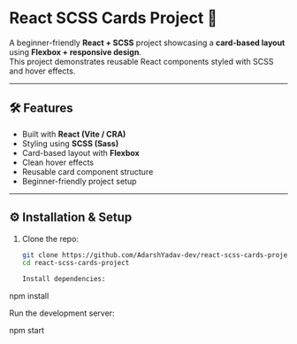 # React SCSS Cards Project 🎴

A beginner-friendly **React + SCSS** project showcasing a **card-based layout** using **Flexbox + responsive design**.  
This project demonstrates reusable React components styled with SCSS and hover effects.

---

## 🛠️ Features
- Built with **React (Vite / CRA)**
- Styling using **SCSS (Sass)**
- Card-based layout with **Flexbox**
- Clean hover effects
- Reusable card component structure
- Beginner-friendly project setup

---

## ⚙️ Installation & Setup

1. Clone the repo:
   ```bash
   git clone https://github.com/AdarshYadav-dev/react-scss-cards-project.git
   cd react-scss-cards-project

   Install dependencies:

npm install


Run the development server:

npm start
